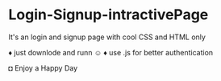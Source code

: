 # Login-Signup-intractivePage
It's an login and signup  page with cool CSS and HTML only

♦ just downlode and runn ☺
♦ use .js for better authentication


◘  Enjoy a Happy Day 
